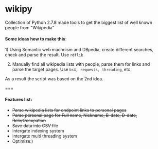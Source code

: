 wikipy
======

Collection of Python 2.7.8 made tools to get the biggest list of well known people from "Wikipedia"

<h4>Some ideas how to make this:</h4>
1) Using Semantic web machnism and DBpedia, create different searches, check and parse the result. Use <code>rdflib</code>

2) Manually find all wikipedia lists with people, parse them for links and parse the target pages. Use <code>bs4, requests, threading</code>, etc

As a result the script was based on the 2nd idea. 

===
<h4>Features list:</h4>

<ul>
<li><s>Parse wikipedia lists for endpoint links to personal pages</s></li>
<li><s>Parse personal page for Full name, Nickname, B-date, D-date, Role/Occupation</s></li>
<li><s>Save data into CSV file</s></li>
<li>Intergate indexing system</li>
<li>Intergate multi threading system</li>
<li>Optimize:)</li>
</ul>
